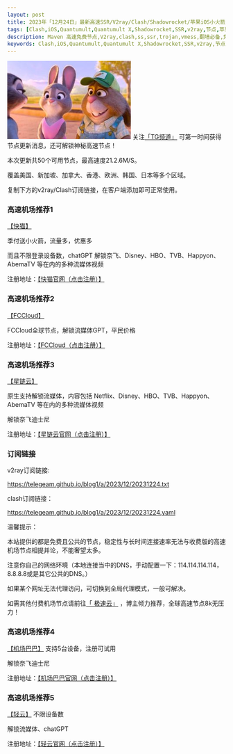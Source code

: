 ```yaml
---
layout: post
title: 2023年「12月24日」最新高速SSR/V2ray/Clash/Shadowrocket/苹果iOS小火箭/免费节点订阅链接
tags: [Clash,iOS,Quantumult,Quantumult X,Shadowrocket,SSR,v2ray,节点,苹果,小火箭,订阅链,高速免费节点,V2ray,clash,ss,ssr,trojan,vmess,免费节点,]
description: Maven 高速免费节点,V2ray,clash,ss,ssr,trojan,vmess,翻墙必备,免费节点,科学上网,
keywords: Clash,iOS,Quantumult,Quantumult X,Shadowrocket,SSR,v2ray,节点,苹果,小火箭,订阅链接, 
---
```

![img](/images/a.jpg)
关注[「TG频道」](https://t.me/+Nz3-ybO4nwMzMDU1) 可第一时间获得节点更新消息，还可解锁神秘高速节点！

本次更新共50个可用节点，最高速度21.2.6M/S。

覆盖美国、新加坡、加拿大、香港、欧洲、韩国、日本等多个区域。

复制下方的v2ray/Clash订阅链接，在客户端添加即可正常使用。

###  高速机场推荐1

[【快猫】](https://kuaimao.ltd/#/register?code=TTaIXhNs)

季付送小火箭，流量多，优惠多

而且不限登录设备数，chatGPT 解锁奈飞、Disney、HBO、TVB、Happyon、AbemaTV 等在内的多种流媒体视频

注册地址：[【快猫官网（点击注册）】](https://kuaimao.ltd/#/register?code=TTaIXhNs)

###  高速机场推荐2

[【FCCloud】](https://invite.fastconnect.cc/#/register?code=9BV1HHRM)

FCCloud全球节点，解锁流媒体GPT，平民价格

注册地址：[【FCCloud（点击注册）】](https://invite.fastconnect.cc/#/register?code=9BV1HHRM)

###  高速机场推荐3 

 [【星链云】](https://invite.fastconnect.cc/#/register?code=9BV1HHRM)

原生支持解锁流媒体，内容包括 Netflix、Disney、HBO、TVB、Happyon、AbemaTV 等在内的多种流媒体视频

解锁奈飞迪士尼

注册地址：[【星链云官网（点击注册）】](https://invite.fastconnect.cc/#/register?code=9BV1HHRM)

###  订阅链接

v2ray订阅链接:

https://telegeam.github.io/blog1/a/2023/12/20231224.txt

clash订阅链接：

https://telegeam.github.io/blog1/a/2023/12/20231224.yaml

温馨提示：

本站提供的都是免费且公共的节点，稳定性与长时间连接速率无法与收费版的高速机场节点相提并论，不能奢望太多。

注意你自己的网络环境（本地连接当中的DNS，手动配置一下：114.114.114.114，8.8.8.8或是其它公共的DNS。）

如果某个网址无法代理访问，可切换到全局代理模式，一般可解决。

如需其他付费机场节点请前往[「 极速云」](https://www.xn--mes358acgm99l.net/#/register?code=uDjEZfAr) ，博主倾力推荐，全球高速节点8k无压力！
###  高速机场推荐4 

[【机场巴巴】](https://www.ckcloud.xyz/#/register?code=wClxVeoq)
支持5台设备，注册可试用

解锁奈飞迪士尼

注册地址：[【机场巴巴官网（点击注册）】](https://www.ckcloud.xyz/#/register?code=wClxVeoq)

###  高速机场推荐5 

[【轻云】](https://qingyun.world/#/register?code=C5zOLvph)
不限设备数

解锁流媒体、chatGPT

注册地址：[【轻云官网（点击注册）】](https://qingyun.world/#/register?code=C5zOLvph)

